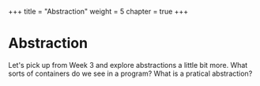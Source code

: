 +++
title = "Abstraction"
weight = 5
chapter = true
+++

# Abstraction

Let's pick up from Week 3 and explore abstractions a little bit more. What sorts of containers do we see in a program? What is a pratical abstraction?